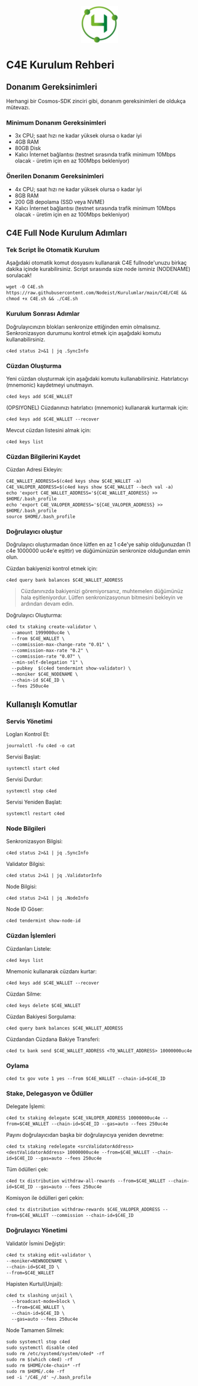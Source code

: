 <p align="center">
  <img height="100" height="auto" src="https://raw.githubusercontent.com/Nodeist/Kurulumlar/main/logos/c4e.png">
</p>

# C4E Kurulum Rehberi
## Donanım Gereksinimleri
Herhangi bir Cosmos-SDK zinciri gibi, donanım gereksinimleri de oldukça mütevazı.

### Minimum Donanım Gereksinimleri
 - 3x CPU; saat hızı ne kadar yüksek olursa o kadar iyi
 - 4GB RAM
 - 80GB Disk
 - Kalıcı İnternet bağlantısı (testnet sırasında trafik minimum 10Mbps olacak - üretim için en az 100Mbps bekleniyor)

### Önerilen Donanım Gereksinimleri
 - 4x CPU; saat hızı ne kadar yüksek olursa o kadar iyi
 - 8GB RAM
 - 200 GB depolama (SSD veya NVME)
 - Kalıcı İnternet bağlantısı (testnet sırasında trafik minimum 10Mbps olacak - üretim için en az 100Mbps bekleniyor)

## C4E Full Node Kurulum Adımları
### Tek Script İle Otomatik Kurulum
Aşağıdaki otomatik komut dosyasını kullanarak C4E fullnode'unuzu birkaç dakika içinde kurabilirsiniz.
Script sırasında size node isminiz (NODENAME) sorulacak!


```
wget -O C4E.sh https://raw.githubusercontent.com/Nodeist/Kurulumlar/main/C4E/C4E && chmod +x C4E.sh && ./C4E.sh
```

### Kurulum Sonrası Adımlar

Doğrulayıcınızın blokları senkronize ettiğinden emin olmalısınız.
Senkronizasyon durumunu kontrol etmek için aşağıdaki komutu kullanabilirsiniz.
```
c4ed status 2>&1 | jq .SyncInfo
```

### Cüzdan Oluşturma
Yeni cüzdan oluşturmak için aşağıdaki komutu kullanabilirsiniz. Hatırlatıcıyı (mnemonic) kaydetmeyi unutmayın.
```
c4ed keys add $C4E_WALLET
```

(OPSIYONEL) Cüzdanınızı hatırlatıcı (mnemonic) kullanarak kurtarmak için:
```
c4ed keys add $C4E_WALLET --recover
```

Mevcut cüzdan listesini almak için:
```
c4ed keys list
```

### Cüzdan Bilgilerini Kaydet
Cüzdan Adresi Ekleyin:
```
C4E_WALLET_ADDRESS=$(c4ed keys show $C4E_WALLET -a)
C4E_VALOPER_ADDRESS=$(c4ed keys show $C4E_WALLET --bech val -a)
echo 'export C4E_WALLET_ADDRESS='${C4E_WALLET_ADDRESS} >> $HOME/.bash_profile
echo 'export C4E_VALOPER_ADDRESS='${C4E_VALOPER_ADDRESS} >> $HOME/.bash_profile
source $HOME/.bash_profile
```


### Doğrulayıcı oluştur
Doğrulayıcı oluşturmadan önce lütfen en az 1 c4e'ye sahip olduğunuzdan (1 c4e 1000000 uc4e'e eşittir) ve düğümünüzün senkronize olduğundan emin olun.

Cüzdan bakiyenizi kontrol etmek için:
```
c4ed query bank balances $C4E_WALLET_ADDRESS
```
> Cüzdanınızda bakiyenizi göremiyorsanız, muhtemelen düğümünüz hala eşitleniyordur. Lütfen senkronizasyonun bitmesini bekleyin ve ardından devam edin.

Doğrulayıcı Oluşturma:
```
c4ed tx staking create-validator \
  --amount 1999000uc4e \
  --from $C4E_WALLET \
  --commission-max-change-rate "0.01" \
  --commission-max-rate "0.2" \
  --commission-rate "0.07" \
  --min-self-delegation "1" \
  --pubkey  $(c4ed tendermint show-validator) \
  --moniker $C4E_NODENAME \
  --chain-id $C4E_ID \
  --fees 250uc4e
```



## Kullanışlı Komutlar
### Servis Yönetimi
Logları Kontrol Et:
```
journalctl -fu c4ed -o cat
```

Servisi Başlat:
```
systemctl start c4ed
```

Servisi Durdur:
```
systemctl stop c4ed
```

Servisi Yeniden Başlat:
```
systemctl restart c4ed
```

### Node Bilgileri
Senkronizasyon Bilgisi:
```
c4ed status 2>&1 | jq .SyncInfo
```

Validator Bilgisi:
```
c4ed status 2>&1 | jq .ValidatorInfo
```

Node Bilgisi:
```
c4ed status 2>&1 | jq .NodeInfo
```

Node ID Göser:
```
c4ed tendermint show-node-id
```

### Cüzdan İşlemleri
Cüzdanları Listele:
```
c4ed keys list
```

Mnemonic kullanarak cüzdanı kurtar:
```
c4ed keys add $C4E_WALLET --recover
```

Cüzdan Silme:
```
c4ed keys delete $C4E_WALLET
```

Cüzdan Bakiyesi Sorgulama:
```
c4ed query bank balances $C4E_WALLET_ADDRESS
```

Cüzdandan Cüzdana Bakiye Transferi:
```
c4ed tx bank send $C4E_WALLET_ADDRESS <TO_WALLET_ADDRESS> 10000000uc4e
```

### Oylama
```
c4ed tx gov vote 1 yes --from $C4E_WALLET --chain-id=$C4E_ID
```

### Stake, Delegasyon ve Ödüller
Delegate İşlemi:
```
c4ed tx staking delegate $C4E_VALOPER_ADDRESS 10000000uc4e --from=$C4E_WALLET --chain-id=$C4E_ID --gas=auto --fees 250uc4e
```

Payını doğrulayıcıdan başka bir doğrulayıcıya yeniden devretme:
```
c4ed tx staking redelegate <srcValidatorAddress> <destValidatorAddress> 10000000uc4e --from=$C4E_WALLET --chain-id=$C4E_ID --gas=auto --fees 250uc4e
```

Tüm ödülleri çek:
```
c4ed tx distribution withdraw-all-rewards --from=$C4E_WALLET --chain-id=$C4E_ID --gas=auto --fees 250uc4e
```

Komisyon ile ödülleri geri çekin:
```
c4ed tx distribution withdraw-rewards $C4E_VALOPER_ADDRESS --from=$C4E_WALLET --commission --chain-id=$C4E_ID
```

### Doğrulayıcı Yönetimi
Validatör İsmini Değiştir:
```
c4ed tx staking edit-validator \
--moniker=NEWNODENAME \
--chain-id=$C4E_ID \
--from=$C4E_WALLET
```

Hapisten Kurtul(Unjail):
```
c4ed tx slashing unjail \
  --broadcast-mode=block \
  --from=$C4E_WALLET \
  --chain-id=$C4E_ID \
  --gas=auto --fees 250uc4e
```


Node Tamamen Silmek:
```
sudo systemctl stop c4ed
sudo systemctl disable c4ed
sudo rm /etc/systemd/system/c4ed* -rf
sudo rm $(which c4ed) -rf
sudo rm $HOME/c4e-chain* -rf
sudo rm $HOME/.c4e -rf
sed -i '/C4E_/d' ~/.bash_profile
```
